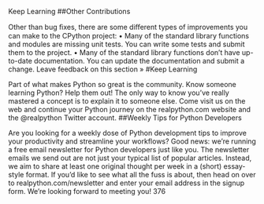 Keep Learning 
##Other Contributions 

 Other than bug ﬁxes, there are some diﬀerent types of improvements you can make to the CPython project: • Many of the standard library functions and modules are missing unit tests. You can write some tests and submit them to the project. • Many of the standard library functions don’t have up-to-date documentation. You can update the documentation and submit a change. Leave feedback on this section » 
#Keep Learning 

 Part of what makes Python so great is the community. Know someone learning Python? Help them out! The only way to know you’ve really mastered a concept is to explain it to someone else. Come visit us on the web and continue your Python journey on the realpython.com  website and the  @realpython  Twitter account. 
##Weekly Tips for Python Developers 

 Are you looking for a weekly dose of Python development tips to improve your productivity and streamline your workflows? Good news: we’re running a free email newsletter for Python developers just like you. The newsletter emails we send out are not just your typical list of popular articles. Instead, we aim to share at least one original thought per week in a (short) essay-style format. If you’d like to see what all the fuss is about, then head on over to  realpython.com/newsletter  and enter your email address in the signup form. We’re looking forward to meeting you! 376